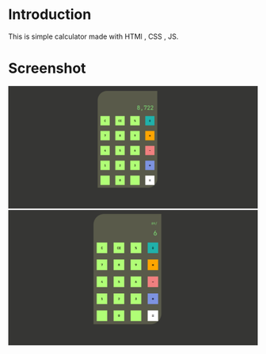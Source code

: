 # Introduction

This is simple calculator made with HTMl , CSS , JS.

# Screenshot

![](screenshot/1.jpg)
![](screenshot/2.jpg)
